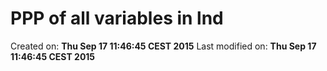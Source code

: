 PPP of all variables in lnd
==========
Created on: __Thu Sep 17 11:46:45 CEST 2015__ 
Last modified on: __Thu Sep 17 11:46:45 CEST 2015__ 
